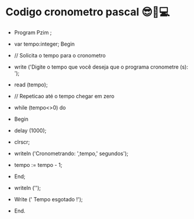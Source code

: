 # Codigo cronometro pascal 😎🎈💻
- Program Pzim ;
- var tempo:integer;
Begin
 - // Solicita o tempo para o cronometro
- write ('Digite o tempo que você deseja que o programa  cronometre (s): ');
- read (tempo);
 
- // Repeticao até o tempo chegar em zero
- while (tempo<>0) do
- Begin
-   delay (1000);    
-   clrscr;
-  writeln ('Cronometrando: ',tempo,' segundos');
-  tempo := tempo - 1;
- End;
  
- writeln ('');
- Write ('     Tempo esgotado !');
- End.
